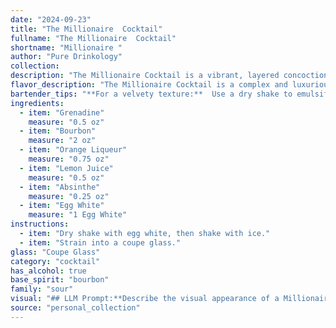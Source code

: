 ```yaml
---
date: "2024-09-23"
title: "The Millionaire  Cocktail"
fullname: "The Millionaire  Cocktail"
shortname: "Millionaire "
author: "Pure Drinkology"
collection:
description: "The Millionaire Cocktail is a vibrant, layered concoction, blending the sweet and tart with a touch of absinthe.  Though its origins are uncertain, it likely emerged in the 1920s, reminiscent of the era's flamboyant spirit.  Consider it a cousin to the classic Sour family, elevated with the unique complexity of absinthe. "
flavor_description: "The Millionaire Cocktail is a complex and luxurious experience. The Bourbon provides a robust, oaky base, while the Orange Liqueur adds sweetness and citrus notes. The Absinthe lends a subtle anise and herbal touch, balanced by the tartness of Lemon Juice. Grenadine contributes a delicate sweetness and a hint of cherry, while the Egg White creates a velvety texture and adds a touch of richness.  "
bartender_tips: "**For a velvety texture:**  Use a dry shake to emulsify the egg white before adding ice for a silky, frothy top.  **Don't skimp on the Absinthe:** A tiny splash is key for its aroma, but don't overdo it.  **Flavor balance:** Adjust the orange liqueur and lemon juice for your desired sweetness and tartness.  **Presentation:**  Use a coupe or martini glass for its elegant shape and showcase the frothy top. "
ingredients:
  - item: "Grenadine"
    measure: "0.5 oz"
  - item: "Bourbon"
    measure: "2 oz"
  - item: "Orange Liqueur"
    measure: "0.75 oz"
  - item: "Lemon Juice"
    measure: "0.5 oz"
  - item: "Absinthe"
    measure: "0.25 oz"
  - item: "Egg White"
    measure: "1 Egg White"
instructions:
  - item: "Dry shake with egg white, then shake with ice."
  - item: "Strain into a coupe glass."
glass: "Coupe Glass"
category: "cocktail"
has_alcohol: true
base_spirit: "bourbon"
family: "sour"
visual: "## LLM Prompt:**Describe the visual appearance of a Millionaire Cocktail using the following ingredients:*** **Grenadine:** A vibrant, ruby red syrup.* **Bourbon:** A golden amber liquid.* **Orange Liqueur:** A bright orange liquid.* **Lemon Juice:** A clear, slightly yellow liquid.* **Absinthe:** A pale green liquid.* **Egg White:** A foamy white liquid that will create a frothy head. **Consider the following:*** **Color:**  What is the overall color of the cocktail? How do the different ingredients contribute to the final hue? * **Texture:** Is the cocktail clear or cloudy? Does it have a head or a layer? * **Appearance:** What is the overall impression of the cocktail? Is it elegant, rustic, playful, etc.? **Example:**The Millionaire Cocktail is a vibrant, two-toned drink. The bottom layer is a rich, amber color, showcasing the bourbon and orange liqueur. Atop this sits a creamy, white head, created by the egg white, adding a luxurious texture to the drink. The grenadine and absinthe create subtle hints of red and green, adding depth and intrigue to the overall appearance. "
source: "personal_collection"
---
```



